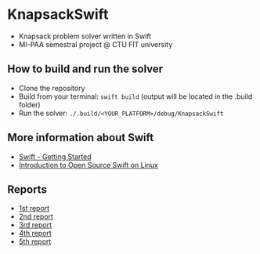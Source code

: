 # KnapsackSwift

- Knapsack problem solver written in Swift
- MI-PAA semestral project @ CTU FIT university

## How to build and run the solver
- Clone the repository
- Build from your terminal: ```swift build``` (output will be located in the .build folder)
- Run the solver: ```./.build/<YOUR_PLATFORM>/debug/KnapsackSwift```

## More information about Swift
- [Swift - Getting Started](https://swift.org/getting-started/)
- [Introduction to Open Source Swift on Linux](https://www.raywenderlich.com/122189/introduction-to-open-source-swift-on-linux)

## Reports
- [1st report](/reports/report1/report1.md)
- [2nd report](/reports/report2/report2.md)
- [3rd report](/reports/report3/report3.md)
- [4th report](/reports/report4/report4.md)
- [5th report](/reports/report5/report5.md)
